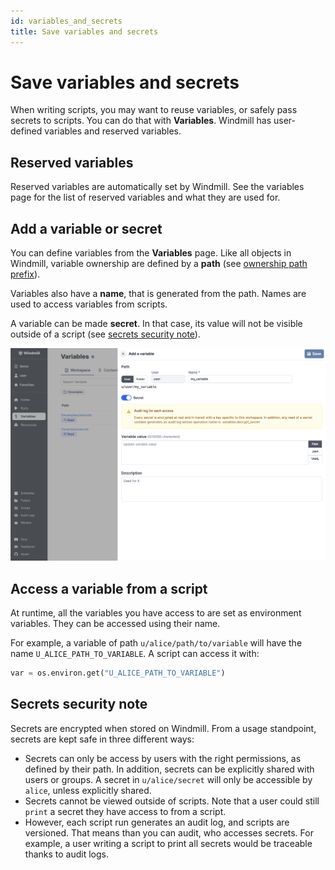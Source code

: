 ```yaml
---
id: variables_and_secrets
title: Save variables and secrets
---
```


# Save variables and secrets

When writing scripts, you may want to reuse variables, or safely pass secrets to
scripts. You can do that with **Variables**. Windmill has user-defined variables
and reserved variables.

## Reserved variables

Reserved variables are automatically set by Windmill. See the variables page for
the list of reserved variables and what they are used for.

## Add a variable or secret

You can define variables from the **Variables** page. Like all objects in
Windmill, variable ownership are defined by a **path** (see
[ownership path prefix](../reference#owner)).

Variables also have a **name**, that is generated from the path. Names are used
to access variables from scripts.

A variable can be made **secret**. In that case, its value will not be visible
outside of a script (see [secrets security note](#secrets-security-note)).

![PostgreSQL DB](../assets/how_to/add_variable.png)

## Access a variable from a script

At runtime, all the variables you have access to are set as environment
variables. They can be accessed using their name.

For example, a variable of path `u/alice/path/to/variable` will have the name
`U_ALICE_PATH_TO_VARIABLE`. A script can access it with:

```python
var = os.environ.get("U_ALICE_PATH_TO_VARIABLE")
```

## Secrets security note

Secrets are encrypted when stored on Windmill. From a usage standpoint, secrets
are kept safe in three different ways:

- Secrets can only be access by users with the right permissions, as defined by
  their path. In addition, secrets can be explicitly shared with users or
  groups. A secret in `u/alice/secret` will only be accessible by `alice`,
  unless explicitly shared.
- Secrets cannot be viewed outside of scripts. Note that a user could still
  `print` a secret they have access to from a script.
- However, each script run generates an audit log, and scripts are versioned.
  That means than you can audit, who accesses secrets. For example, a user
  writing a script to print all secrets would be traceable thanks to audit logs.
